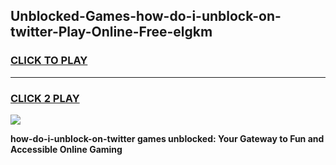 
## Unblocked-Games-how-do-i-unblock-on-twitter-Play-Online-Free-elgkm
<h3>
<a href="https://premium76.site?title=how-do-i-unblock-on-twitter&ref=26A">CLICK TO PLAY</a></h3>
<hr>

<h3>
<a href="https://premium76.site?title=how-do-i-unblock-on-twitter&ref=26A">CLICK 2 PLAY</a>
  
</h3>

<a href="https://premium76.site?title=how-do-i-unblock-on-twitter&ref=26A"><img src="https://clearcache.store/games.png"></a>


**how-do-i-unblock-on-twitter games unblocked: Your Gateway to Fun and Accessible Online Gaming**
